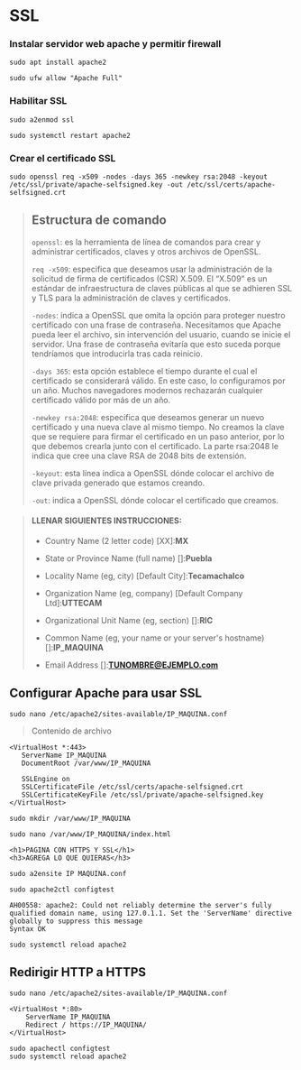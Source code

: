 # SSL

### Instalar servidor web apache y permitir firewall
  `sudo apt install apache2`

  `sudo ufw allow "Apache Full"`
  
### Habilitar SSL
  `sudo a2enmod ssl`

  `sudo systemctl restart apache2`

### Crear el certificado SSL

``` sudo openssl req -x509 -nodes -days 365 -newkey rsa:2048 -keyout /etc/ssl/private/apache-selfsigned.key -out /etc/ssl/certs/apache-selfsigned.crt ```

> ## Estructura de comando
>
> `openssl`: es la herramienta de línea de comandos para crear y administrar certificados, claves y otros archivos de OpenSSL.
> 
> `req -x509`: especifica que deseamos usar la administración de la solicitud de firma de certificados (CSR) X.509. El “X.509” es un estándar de infraestructura de claves públicas al que se adhieren SSL y TLS para la administración de claves y certificados.
>
> `-nodes`: indica a OpenSSL que omita la opción para proteger nuestro certificado con una frase de contraseña. Necesitamos que Apache pueda leer el archivo, sin intervención del usuario, cuando se inicie el servidor. Una frase de contraseña evitaría que esto suceda porque tendríamos que introducirla tras cada reinicio.
>
> `-days 365`: esta opción establece el tiempo durante el cual el certificado se considerará válido. En este caso, lo configuramos por un año. Muchos navegadores modernos rechazarán cualquier certificado válido por más de un año.
> 
> `-newkey rsa:2048`: especifica que deseamos generar un nuevo certificado y una nueva clave al mismo tiempo. No creamos la clave que se requiere para firmar el certificado en un paso anterior, por lo que debemos crearla junto con el certificado. La parte rsa:2048 le indica que cree una clave RSA de 2048 bits de extensión.
>
> `-keyout`: esta línea indica a OpenSSL dónde colocar el archivo de clave privada generado que estamos creando.
>
> `-out`: indica a OpenSSL dónde colocar el certificado que creamos.




> #### LLENAR SIGUIENTES INSTRUCCIONES:
> - Country Name (2 letter code) [XX]:**MX**
>
> - State or Province Name (full name) []:**Puebla**
>
> - Locality Name (eg, city) [Default City]:**Tecamachalco** 
>
> - Organization Name (eg, company) [Default Company Ltd]:**UTTECAM**
>
> - Organizational Unit Name (eg, section) []:**RIC**
>
> - Common Name (eg, your name or your server's hostname) []:**IP_MAQUINA**
>
> - Email Address []:**TUNOMBRE@EJEMPLO.com** 




## Configurar Apache para usar SSL

`sudo nano /etc/apache2/sites-available/IP_MAQUINA.conf`
> Contenido de archivo

```
<VirtualHost *:443>
   ServerName IP_MAQUINA
   DocumentRoot /var/www/IP_MAQUINA

   SSLEngine on
   SSLCertificateFile /etc/ssl/certs/apache-selfsigned.crt
   SSLCertificateKeyFile /etc/ssl/private/apache-selfsigned.key
</VirtualHost>
```
`sudo mkdir /var/www/IP_MAQUINA`

`sudo nano /var/www/IP_MAQUINA/index.html`

```
<h1>PAGINA CON HTTPS Y SSL</h1>
<h3>AGREGA LO QUE QUIERAS</h3>
```

`sudo a2ensite IP MAQUINA.conf`


`sudo apache2ctl configtest`

```
AH00558: apache2: Could not reliably determine the server's fully qualified domain name, using 127.0.1.1. Set the 'ServerName' directive globally to suppress this message
Syntax OK
```

`sudo systemctl reload apache2`


## Redirigir HTTP a HTTPS
`sudo nano /etc/apache2/sites-available/IP_MAQUINA.conf`

```
<VirtualHost *:80>
	ServerName IP_MAQUINA
	Redirect / https://IP_MAQUINA/
</VirtualHost>
```
```
sudo apachectl configtest
sudo systemctl reload apache2
```
